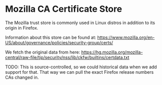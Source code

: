 # Mozilla CA Certificate Store

The Mozilla trust store is commonly used in Linux distros in addition to its
origin in Firefox.  

Information about this store can be found at:
https://www.mozilla.org/en-US/about/governance/policies/security-group/certs/

We fetch the original data from here:
https://hg.mozilla.org/mozilla-central/raw-file/tip/security/nss/lib/ckfw/builtins/certdata.txt

TODO: This is source-controlled, so we could historical data when we add support for that.
That way we can pull the exact Firefox release numbers CAs changed in.